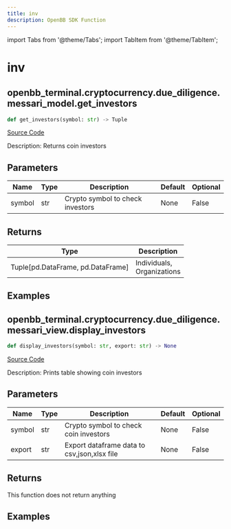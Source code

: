 ```yaml
---
title: inv
description: OpenBB SDK Function
---
```


import Tabs from '@theme/Tabs';
import TabItem from '@theme/TabItem';

# inv

<Tabs>
<TabItem value="model" label="Model" default>

## openbb_terminal.cryptocurrency.due_diligence.messari_model.get_investors

```python title='openbb_terminal/cryptocurrency/due_diligence/messari_model.py'
def get_investors(symbol: str) -> Tuple
```
[Source Code](https://github.com/OpenBB-finance/OpenBBTerminal/tree/main/openbb_terminal/cryptocurrency/due_diligence/messari_model.py#L494)

Description: Returns coin investors

## Parameters

| Name | Type | Description | Default | Optional |
| ---- | ---- | ----------- | ------- | -------- |
| symbol | str | Crypto symbol to check investors | None | False |

## Returns

| Type | Description |
| ---- | ----------- |
| Tuple[pd.DataFrame, pd.DataFrame] | Individuals,<br/>Organizations |

## Examples



</TabItem>
<TabItem value="view" label="View">

## openbb_terminal.cryptocurrency.due_diligence.messari_view.display_investors

```python title='openbb_terminal/cryptocurrency/due_diligence/messari_view.py'
def display_investors(symbol: str, export: str) -> None
```
[Source Code](https://github.com/OpenBB-finance/OpenBBTerminal/tree/main/openbb_terminal/cryptocurrency/due_diligence/messari_view.py#L510)

Description: Prints table showing coin investors

## Parameters

| Name | Type | Description | Default | Optional |
| ---- | ---- | ----------- | ------- | -------- |
| symbol | str | Crypto symbol to check coin investors | None | False |
| export | str | Export dataframe data to csv,json,xlsx file | None | False |

## Returns

This function does not return anything

## Examples



</TabItem>
</Tabs>